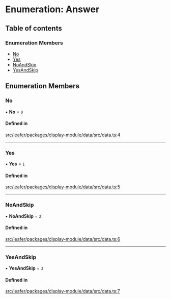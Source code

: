 # Enumeration: Answer

## Table of contents

### Enumeration Members

- [No](Answer.md#no)
- [Yes](Answer.md#yes)
- [NoAndSkip](Answer.md#noandskip)
- [YesAndSkip](Answer.md#yesandskip)

## Enumeration Members

### No

• **No** = ``0``

#### Defined in

[src/leafer/packages/display-module/data/src/data.ts:4](https://github.com/leaferjs/leafer/blob/d3ec2c9bd49557a0d74aae684f8e3d3d557af194/packages/display-module/data/src/data.ts#L4)

___

### Yes

• **Yes** = ``1``

#### Defined in

[src/leafer/packages/display-module/data/src/data.ts:5](https://github.com/leaferjs/leafer/blob/d3ec2c9bd49557a0d74aae684f8e3d3d557af194/packages/display-module/data/src/data.ts#L5)

___

### NoAndSkip

• **NoAndSkip** = ``2``

#### Defined in

[src/leafer/packages/display-module/data/src/data.ts:6](https://github.com/leaferjs/leafer/blob/d3ec2c9bd49557a0d74aae684f8e3d3d557af194/packages/display-module/data/src/data.ts#L6)

___

### YesAndSkip

• **YesAndSkip** = ``3``

#### Defined in

[src/leafer/packages/display-module/data/src/data.ts:7](https://github.com/leaferjs/leafer/blob/d3ec2c9bd49557a0d74aae684f8e3d3d557af194/packages/display-module/data/src/data.ts#L7)
